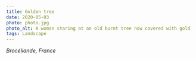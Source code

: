 ```yaml
---
title: Golden tree
date: 2020-05-03
photo: photo.jpg
photo_alt: A woman staring at an old burnt tree now covered with gold
tags: Landscape
---
```


*Brocéliande, France*

